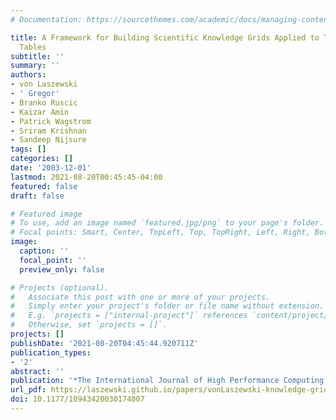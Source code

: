 ```yaml
---
# Documentation: https://sourcethemes.com/academic/docs/managing-content/

title: A Framework for Building Scientific Knowledge Grids Applied to Thermochemical
  Tables
subtitle: ''
summary: ''
authors:
- von Laszewski
- ' Gregor'
- Branko Ruscic
- Kaizar Amin
- Patrick Wagstrom
- Sriram Krishnan
- Sandeep Nijsure
tags: []
categories: []
date: '2003-12-01'
lastmod: 2021-08-20T00:45:45-04:00
featured: false
draft: false

# Featured image
# To use, add an image named `featured.jpg/png` to your page's folder.
# Focal points: Smart, Center, TopLeft, Top, TopRight, Left, Right, BottomLeft, Bottom, BottomRight.
image:
  caption: ''
  focal_point: ''
  preview_only: false

# Projects (optional).
#   Associate this post with one or more of your projects.
#   Simply enter your project's folder or file name without extension.
#   E.g. `projects = ["internal-project"]` references `content/project/deep-learning/index.md`.
#   Otherwise, set `projects = []`.
projects: []
publishDate: '2021-08-20T04:45:44.920711Z'
publication_types:
- '2'
abstract: ''
publication: '*The International Journal of High Performance Computing Applications*'
url_pdf: https://laszewski.github.io/papers/vonLaszewski-knowledge-grid.pdf
doi: 10.1177/10943420030174007
---
```

